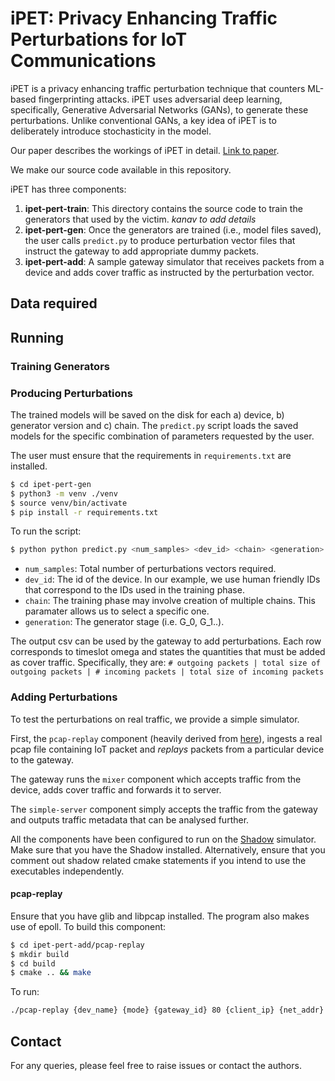 # iPET: Privacy Enhancing Traffic Perturbations for IoT Communications

iPET is a privacy enhancing traffic perturbation technique that counters ML-based fingerprinting attacks. iPET uses adversarial deep learning, specifically, Generative Adversarial Networks (GANs), to generate these perturbations. Unlike conventional GANs, a key idea of iPET is to deliberately introduce stochasticity in the model.

Our paper describes the workings of iPET in detail. [Link to paper](https://doi.org/10.36227/techrxiv.19235742.v1).

We make our source code available in this repository.

iPET has three components:  
1) **ipet-pert-train**: This directory contains the source code to train the generators that used by the victim. *kanav to add details*
2) **ipet-pert-gen**: Once the generators are trained (i.e., model files saved), the user calls `predict.py` to produce perturbation vector files that instruct the gateway to add appropriate dummy packets.
3) **ipet-pert-add**: A sample gateway simulator that receives packets from a device and adds cover traffic as instructed by the perturbation vector.

## Data required
## Running
### Training Generators

### Producing Perturbations
The trained models will be saved on the disk for each a) device, b) generator version and c) chain. The `predict.py` script loads the saved models for the specific combination of parameters requested by the user.  

The user must ensure that the requirements in `requirements.txt` are installed.
```sh
$ cd ipet-pert-gen
$ python3 -m venv ./venv
$ source venv/bin/activate
$ pip install -r requirements.txt
```

To run the script:
```sh
$ python python predict.py <num_samples> <dev_id> <chain> <generation> > output.csv
```
- `num_samples`: Total number of perturbations vectors required.
- `dev_id`: The id of the device. In our example, we use human friendly IDs that correspond to the IDs used in the training phase.
- `chain`: The training phase may involve creation of multiple chains. This paramater allows us to select a specific one.
- `generation`: The generator stage (i.e. G_0, G_1..). 

The output csv can be used by the gateway to add perturbations. Each row corresponds to timeslot omega and states the quantities that must be added as cover traffic. Specifically, they are: 
`# outgoing packets | total size of outgoing packets | # incoming packets | total size of incoming packets`

### Adding Perturbations
To test the perturbations on real traffic, we provide a simple simulator.  

First, the `pcap-replay` component (heavily derived from [here](https://github.com/shadow/shadow-plugin-extras/tree/master/pcap_replay)), ingests a real pcap file containing IoT packet and _replays_ packets from a particular device to the gateway.

The gateway runs the `mixer` component which accepts traffic from the device, adds cover traffic and forwards it to server.

The `simple-server` component simply accepts the traffic from the gateway and outputs traffic metadata that can be analysed further.

All the components have been configured to run on the [Shadow](https://github.com/shadow/shadow) simulator. Make sure that you have the Shadow installed. Alternatively, ensure that you comment out shadow related cmake statements if you intend to use the executables independently. 

#### pcap-replay
Ensure that you have glib and libpcap installed. The program also makes use of epoll. To build this component:
```sh
$ cd ipet-pert-add/pcap-replay
$ mkdir build
$ cd build
$ cmake .. && make
```

To run:
```sh
./pcap-replay {dev_name} {mode} {gateway_id} 80 {client_ip} {net_addr} {net_mask} 99999 {fname}
```

## Contact
For any queries, please feel free to raise issues or contact the authors.
